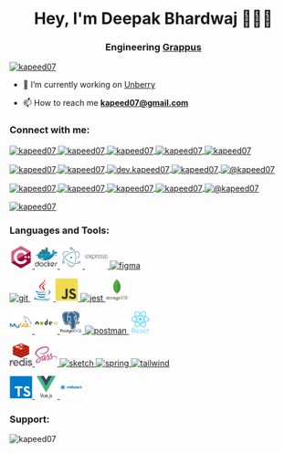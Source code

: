 <h1 align="center">Hey, I'm Deepak Bhardwaj 👨🏻‍💻</h1>
<h3 align="center">Engineering <a href="https://grappus.com" target="blank">Grappus</a></h3>

<p align="left"> <a href="https://twitter.com/kapeed07" target="blank"><img src="https://img.shields.io/twitter/follow/kapeed07?logo=twitter&style=for-the-badge" alt="kapeed07" /></a> </p>

- 🔭 I’m currently working on [Unberry](https://unberry.com/)

- 📫 How to reach me **kapeed07@gmail.com**

<h3 align="left">Connect with me:</h3>
<p align="left">
    <a href="https://codepen.io/kapeed07" target="blank">
        <img align="center" src="https://raw.githubusercontent.com/rahuldkjain/github-profile-readme-generator/master/src/images/icons/Social/codepen.svg" alt="kapeed07" height="30" width="40" />
    </a>
    <a href="https://dev.to/kapeed07" target="blank">
        <img align="center" src="https://cdn.jsdelivr.net/npm/simple-icons@3.0.1/icons/dev-dot-to.svg" alt="kapeed07" height="30" width="40" />
    </a>
    <a href="https://twitter.com/kapeed07" target="blank">
        <img align="center" src="https://raw.githubusercontent.com/rahuldkjain/github-profile-readme-generator/master/src/images/icons/Social/twitter.svg" alt="kapeed07" height="30" width="40" />
    </a>
    <a href="https://linkedin.com/in/kapeed07" target="blank">
        <img align="center" src="https://raw.githubusercontent.com/rahuldkjain/github-profile-readme-generator/master/src/images/icons/Social/linked-in-alt.svg" alt="kapeed07" height="30" width="40" />
    </a>
    <a href="https://stackoverflow.com/users/kapeed07" target="blank">
        <img align="center" src="https://raw.githubusercontent.com/rahuldkjain/github-profile-readme-generator/master/src/images/icons/Social/stack-overflow.svg" alt="kapeed07" height="30" width="40" />
    </a>
</p>
<p align="left">
    <a href="https://codesandbox.com/kapeed07" target="blank">
        <img align="center" src="https://cdn.jsdelivr.net/npm/simple-icons@3.0.1/icons/codesandbox.svg" alt="kapeed07" height="30" width="40" />
    </a>
    <a href="https://fb.com/kapeed07" target="blank">
        <img align="center" src="https://raw.githubusercontent.com/rahuldkjain/github-profile-readme-generator/master/src/images/icons/Social/facebook.svg" alt="kapeed07" height="30" width="40" />
    </a>
    <a href="https://instagram.com/dev.kapeed07" target="blank">
        <img align="center" src="https://raw.githubusercontent.com/rahuldkjain/github-profile-readme-generator/master/src/images/icons/Social/instagram.svg" alt="dev.kapeed07" height="30" width="40" />
    </a>
    <a href="https://dribbble.com/kapeed07" target="blank">
        <img align="center" src="https://raw.githubusercontent.com/rahuldkjain/github-profile-readme-generator/master/src/images/icons/Social/dribbble.svg" alt="kapeed07" height="30" width="40" />
    </a>
    <a href="https://medium.com/@kapeed07" target="blank">
        <img align="center" src="https://raw.githubusercontent.com/rahuldkjain/github-profile-readme-generator/master/src/images/icons/Social/medium.svg" alt="@kapeed07" height="30" width="40" />
    </a>
</p>
<p align="left">
    <a href="https://www.codechef.com/users/kapeed07" target="blank">
        <img align="center" src="https://cdn.jsdelivr.net/npm/simple-icons@3.1.0/icons/codechef.svg" alt="kapeed07" height="30" width="40" />
    </a>
    <a href="https://www.hackerrank.com/kapeed07" target="blank">
        <img align="center" src="https://raw.githubusercontent.com/rahuldkjain/github-profile-readme-generator/master/src/images/icons/Social/hackerrank.svg" alt="kapeed07" height="30" width="40" />
    </a>
    <a href="https://codeforces.com/profile/kapeed07" target="blank">
        <img align="center" src="https://cdn.jsdelivr.net/npm/simple-icons@3.0.1/icons/codeforces.svg" alt="kapeed07" height="30" width="40" />
    </a>
    <a href="https://www.leetcode.com/kapeed07" target="blank">
        <img align="center" src="https://raw.githubusercontent.com/rahuldkjain/github-profile-readme-generator/master/src/images/icons/Social/leet-code.svg" alt="kapeed07" height="30" width="40" />
    </a>
    <a href="https://www.hackerearth.com/@kapeed07" target="blank">
        <img align="center" src="https://raw.githubusercontent.com/rahuldkjain/github-profile-readme-generator/master/src/images/icons/Social/hackerearth.svg" alt="@kapeed07" height="30" width="40" />
    </a>
</p>
<p align="left">
    <a href="https://www.topcoder.com/members/kapeed07" target="blank">
        <img align="center" src="https://cdn.jsdelivr.net/npm/simple-icons@3.0.1/icons/topcoder.svg" alt="kapeed07" height="30" width="40" />
    </a>
</p>

<h3 align="left">Languages and Tools:</h3>
<p align="left">
    <a href="https://www.w3schools.com/cpp/" target="_blank">
        <img src="https://raw.githubusercontent.com/devicons/devicon/master/icons/cplusplus/cplusplus-original.svg" alt="cplusplus" width="40" height="40"/>
    </a>
    <a href="https://www.docker.com/" target="_blank">
        <img src="https://raw.githubusercontent.com/devicons/devicon/master/icons/docker/docker-original-wordmark.svg" alt="docker" width="40" height="40"/>
    </a>
    <a href="https://www.electronjs.org" target="_blank">
        <img src="https://raw.githubusercontent.com/devicons/devicon/master/icons/electron/electron-original.svg" alt="electron" width="40" height="40"/>
    </a>
    <a href="https://expressjs.com" target="_blank">
        <img src="https://raw.githubusercontent.com/devicons/devicon/master/icons/express/express-original-wordmark.svg" alt="express" width="40" height="40"/>
    </a>
    <a href="https://www.figma.com/" target="_blank">
        <img src="https://www.vectorlogo.zone/logos/figma/figma-icon.svg" alt="figma" width="40" height="40"/>
    </a>
</p>
<p align="left">
    <a href="https://git-scm.com/" target="_blank">
        <img src="https://www.vectorlogo.zone/logos/git-scm/git-scm-icon.svg" alt="git" width="40" height="40"/>
    </a>
    <a href="https://www.java.com" target="_blank">
        <img src="https://raw.githubusercontent.com/devicons/devicon/master/icons/java/java-original.svg" alt="java" width="40" height="40"/>
    </a>
    <a href="https://developer.mozilla.org/en-US/docs/Web/JavaScript" target="_blank">
        <img src="https://raw.githubusercontent.com/devicons/devicon/master/icons/javascript/javascript-original.svg" alt="javascript" width="40" height="40"/>
    </a>
    <a href="https://jestjs.io" target="_blank">
        <img src="https://www.vectorlogo.zone/logos/jestjsio/jestjsio-icon.svg" alt="jest" width="40" height="40"/>
    </a>
    <a href="https://www.mongodb.com/" target="_blank">
        <img src="https://raw.githubusercontent.com/devicons/devicon/master/icons/mongodb/mongodb-original-wordmark.svg" alt="mongodb" width="40" height="40"/>
    </a>
</p>
<p align="left">
    <a href="https://www.mysql.com/" target="_blank">
        <img src="https://raw.githubusercontent.com/devicons/devicon/master/icons/mysql/mysql-original-wordmark.svg" alt="mysql" width="40" height="40"/>
    </a>
    <a href="https://nodejs.org" target="_blank">
        <img src="https://raw.githubusercontent.com/devicons/devicon/master/icons/nodejs/nodejs-original-wordmark.svg" alt="nodejs" width="40" height="40"/>
    </a>
    <a href="https://www.postgresql.org" target="_blank">
        <img src="https://raw.githubusercontent.com/devicons/devicon/master/icons/postgresql/postgresql-original-wordmark.svg" alt="postgresql" width="40" height="40"/>
    </a>
    <a href="https://postman.com" target="_blank">
        <img src="https://www.vectorlogo.zone/logos/getpostman/getpostman-icon.svg" alt="postman" width="40" height="40"/>
    </a>
    <a href="https://reactjs.org/" target="_blank">
        <img src="https://raw.githubusercontent.com/devicons/devicon/master/icons/react/react-original-wordmark.svg" alt="react" width="40" height="40"/>
    </a>
</p>
<p align="left">
    <a href="https://redis.io" target="_blank">
        <img src="https://raw.githubusercontent.com/devicons/devicon/master/icons/redis/redis-original-wordmark.svg" alt="redis" width="40" height="40"/>
    </a>
    <a href="https://sass-lang.com" target="_blank">
        <img src="https://raw.githubusercontent.com/devicons/devicon/master/icons/sass/sass-original.svg" alt="sass" width="40" height="40"/>
    </a>
    <a href="https://www.sketch.com/" target="_blank">
        <img src="https://www.vectorlogo.zone/logos/sketchapp/sketchapp-icon.svg" alt="sketch" width="40" height="40"/>
    </a>
    <a href="https://spring.io/" target="_blank">
        <img src="https://www.vectorlogo.zone/logos/springio/springio-icon.svg" alt="spring" width="40" height="40"/>
    </a>
    <a href="https://tailwindcss.com/" target="_blank">
        <img src="https://www.vectorlogo.zone/logos/tailwindcss/tailwindcss-icon.svg" alt="tailwind" width="40" height="40"/>
    </a>
</p>
<p align="left">
    <a href="https://www.typescriptlang.org/" target="_blank">
        <img src="https://raw.githubusercontent.com/devicons/devicon/master/icons/typescript/typescript-original.svg" alt="typescript" width="40" height="40"/>
    </a>
    <a href="https://vuejs.org/" target="_blank">
        <img src="https://raw.githubusercontent.com/devicons/devicon/master/icons/vuejs/vuejs-original-wordmark.svg" alt="vuejs" width="40" height="40"/>
    </a>
    <a href="https://webpack.js.org" target="_blank">
        <img src="https://raw.githubusercontent.com/devicons/devicon/d00d0969292a6569d45b06d3f350f463a0107b0d/icons/webpack/webpack-original-wordmark.svg" alt="webpack" width="40" height="40"/> </a>
</p>

<h3 align="left">Support:</h3>
<p><a href="https://www.buymeacoffee.com/kapeed07"> <img align="left" src="https://cdn.buymeacoffee.com/buttons/v2/default-yellow.png" height="50" width="210" alt="kapeed07" /></a></p>
